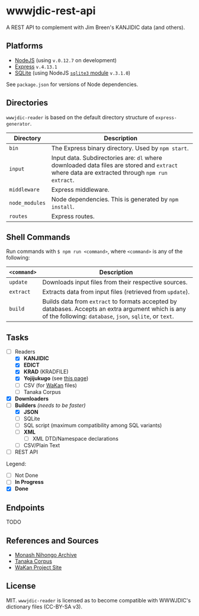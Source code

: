 # wwwjdic-rest-api
A REST API to complement with Jim Breen's KANJIDIC data (and others).

## Platforms
- [NodeJS](https://nodejs.org) (using `v.0.12.7` on development)
- [Express](http://expressjs.com) `v.4.13.1`
- [SQLite](https://www.sqlite.org/index.html) (using NodeJS [`sqlite3` module](https://www.npmjs.com/package/sqlite3) `v.3.1.0`)

See `package.json` for versions of Node dependencies.

## Directories

`wwwjdic-reader` is based on the default directory structure of `express-generator`.

| Directory      | Description                                                                                                                                   |
|----------------|-----------------------------------------------------------------------------------------------------------------------------------------------|
| `bin`          | The Express binary directory. Used by `npm start`.                                                                                            |
| `input`        | Input data. Subdirectories are: `dl` where downloaded data files are stored and `extract` where data are extracted through `npm run extract`. |
| `middleware`   | Express middleware.                                                                                                                           |
| `node_modules` | Node dependencies. This is generated by `npm install`.                                                                                        |
| `routes`       | Express routes.                                                                                                                               |

## Shell Commands

Run commands with `$ npm run <command>`, where `<command>` is any of the following:

| `<command>` | Description                                                                                                                                                    |
|-------------|----------------------------------------------------------------------------------------------------------------------------------------------------------------|
| `update`    | Downloads input files from their respective sources.                                                                                                           |
| `extract`   | Extracts data from input files (retrieved from `update`).                                                                                                      |
| `build`     | Builds data from `extract` to formats accepted by databases. Accepts an extra argument which is any of the following: `database`, `json`, `sqlite`, or `text`. |

## Tasks

- [ ] Readers
    - [X] **KANJIDIC**
    - [X] **EDICT**
    - [X] **KRAD** (KRADFILE)
    - [X] **Yojijukugo** (see [this page](http://home.earthlink.net/~4jword/index3.htm))
    - [ ] CSV (for [WaKan](http://wakan.manga.cz) files)
    - [ ] Tanaka Corpus
- [X] **Downloaders**
- [ ] **Builders** *(needs to be faster)*
    - [X] **JSON**
    - [ ] SQLite
    - [ ] SQL script (maximum compatibility among SQL variants)
    - [ ] **XML**
        - [ ] XML DTD/Namespace declarations
    - [ ] CSV/Plain Text
- [ ] REST API

Legend:
- [ ] Not Done
- [ ] **In Progress**
- [X] **Done**

## Endpoints

TODO

## References and Sources

- [Monash Nihongo Archive](http://ftp.edrdg.org/pub/Nihongo/00INDEX.html)
- [Tanaka Corpus](http://www.edrdg.org/wiki/index.php/Tanaka_Corpus)
- [WaKan Project Site](http://wakan.manga.cz)

## License

MIT. `wwwjdic-reader` is licensed as to become compatible with WWWJDIC's dictionary files (CC-BY-SA v3).
